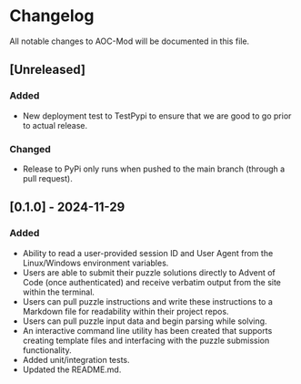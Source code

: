 # Changelog

All notable changes to AOC-Mod will be documented in this file.

## [Unreleased]

### Added

- New deployment test to TestPypi to ensure that we are good to go prior to actual release.

### Changed

- Release to PyPi only runs when pushed to the main branch (through a pull request).

## [0.1.0] - 2024-11-29

### Added

- Ability to read a user-provided session ID and User Agent from the Linux/Windows environment variables.
- Users are able to submit their puzzle solutions directly to Advent of Code (once authenticated) and receive verbatim output from the site within the terminal.
- Users can pull puzzle instructions and write these instructions to a Markdown file for readability within their project repos.
- Users can pull puzzle input data and begin parsing while solving.
- An interactive command line utility has been created that supports creating template files and interfacing with the puzzle submission functionality.
- Added unit/integration tests.
- Updated the README.md.
